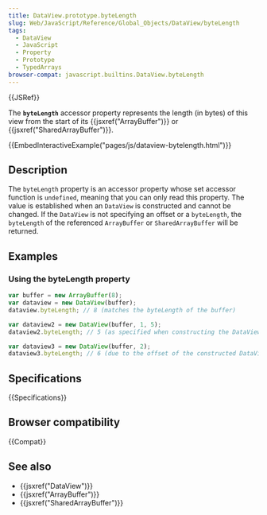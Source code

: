 ```yaml
---
title: DataView.prototype.byteLength
slug: Web/JavaScript/Reference/Global_Objects/DataView/byteLength
tags:
  - DataView
  - JavaScript
  - Property
  - Prototype
  - TypedArrays
browser-compat: javascript.builtins.DataView.byteLength
---
```

{{JSRef}}

The **`byteLength`** accessor property represents the length (in bytes) of this
view from the start of its {{jsxref("ArrayBuffer")}} or
{{jsxref("SharedArrayBuffer")}}.

{{EmbedInteractiveExample("pages/js/dataview-bytelength.html")}}

## Description

The `byteLength` property is an accessor property whose set accessor function is
`undefined`, meaning that you can only read this property. The value is
established when an `DataView` is constructed and cannot be changed. If the
`DataView` is not specifying an offset or a `byteLength`, the `byteLength` of
the referenced `ArrayBuffer` or `SharedArrayBuffer` will be returned.

## Examples

### Using the byteLength property

```js
var buffer = new ArrayBuffer(8);
var dataview = new DataView(buffer);
dataview.byteLength; // 8 (matches the byteLength of the buffer)

var dataview2 = new DataView(buffer, 1, 5);
dataview2.byteLength; // 5 (as specified when constructing the DataView)

var dataview3 = new DataView(buffer, 2);
dataview3.byteLength; // 6 (due to the offset of the constructed DataView)
```

## Specifications

{{Specifications}}

## Browser compatibility

{{Compat}}

## See also

*   {{jsxref("DataView")}}
*   {{jsxref("ArrayBuffer")}}
*   {{jsxref("SharedArrayBuffer")}}
